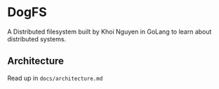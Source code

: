 # DogFS

A Distributed filesystem built by Khoi Nguyen in GoLang to learn about distributed systems.

## Architecture

Read up in `docs/architecture.md`
